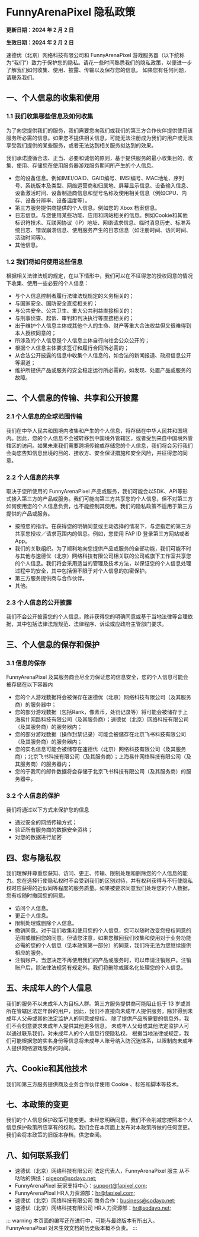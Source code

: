 # FunnyArenaPixel 隐私政策

**更新日期：2024 年 2 月 2 日**

**生效日期：2024 年 2 月 2 日**


速德优（北京）网络科技有限公司和 FunnyArenaPixel 游戏服务器（以下统称为“我们”）致力于保护您的隐私。请花一些时间熟悉我们的隐私政策，以便进一步了解我们如何收集、使用、披露、传输以及保存您的信息。
如果您有任何问题，请联系我们。



## 一、个人信息的收集和使用

### 1.1 我们收集哪些信息及如何收集

为了向您提供我们的服务，我们需要您向我们或我们的第三方合作伙伴提供使用该服务所必需的信息。如果您不提供相关信息，可能无法注册成为我们的用户或无法享受我们提供的某些服务，或者无法达到相关服务拟达到的效果。


我们承诺遵循合法、正当、必要和诚信的原则，基于提供服务的最小收集目的，收集、使用、存储您在使用服务器游戏服务期间所产生的个人信息。
- 您的设备信息。例如IMEI/OAID、GAID编号、IMSI编号、MAC地址、序列号、系统版本及类型、网络运营商和归属地、屏幕显示信息、设备输入信息、设备激活时间、设备制造商信息和型号名称及使用相关信息（例如CPU、内存、设备分辨率、设备温度等）。
- 第三方服务提供商提供的个人信息。例如您的 Xbox 档案信息。
- 日志信息。与您使用某些功能、应用和网站相关的信息。例如Cookie和其他标识符技术、互联网协议（IP）地址、网络请求信息、临时消息历史、标准系统日志、错误崩溃信息、使用服务产生的日志信息（如注册时间、访问时间、活动时间等）。
- 其他信息。

### 1.2 我们将如何使用这些信息

根据相关法律法规的规定，在以下情形中，我们可以在不征得您的授权同意的情况下收集、使用一些必要的个人信息：
  - 与个人信息控制者履行法律法规规定的义务相关的；
  - 与国家安全、国防安全直接相关的；
  - 与公共安全、公共卫生、重大公共利益直接相关的；
  - 与刑事侦查、起诉、审判和判决执行等直接相关的；
  - 出于维护个人信息主体或其他个人的生命、财产等重大合法权益但又很难得到本人授权同意的；
  - 所涉及的个人信息是个人信息主体自行向社会公众公开的；
  - 根据个人信息主体要求签订和履行合同所必需的；
  - 从合法公开披露的信息中收集个人信息的，如合法的新闻报道、政府信息公开等渠道；
  - 维护所提供产品或服务的安全稳定运行所必需的，如发现、处置产品或服务的故障。

  ## 二、个人信息的传输、共享和公开披露
  
  ### 2.1 个人信息的全球范围传输

我们在中华人民共和国境内收集和产生的个人信息，将存储在中华人民共和国境内。因此，您的个人信息不会被转移到中国境外管辖区，或者受到来自中国境外管辖区的访问。如果未来我们需要跨境传输或存储您的个人信息，我们将会另行我们会向您告知信息出境的目的、接收方、安全保证措施和安全风险，并征得您的同意。

### 2.2 个人信息的共享

取决于您所使用的 FunnyArenaPixel 产品或服务，我们可能会以SDK、API等形式接入第三方的产品或服务。我们可能向第三方共享您的个人信息，但不对第三方如何使用您的个人信息负责，也不能控制其使用。我们的隐私政策不适用于第三方提供的产品或服务。
- 按照您的指示。在获得您的明确同意或主动选择的情况下，与您指定的第三方共享您授权／请求范围内的信息。例如，您使用 FAP ID 登录第三方网站或者App。
- 我们的关联组织。为了顺利地向您提供产品或服务的全部功能，我们可能不时与其他与速德优（北京）网络科技有限公司相关联的公司或旗下工作室共享您的个人信息。我们将会采用适当的管理及技术方法，以保证您的个人信息处理过程中的安全，其中包括但不限于对个人信息的加密保护。
- 第三方服务提供商与合作伙伴。
- 其他。

### 2.3 个人信息的公开披露

我们不会公开披露您的个人信息，除非获得您的明确同意或基于当地法律等合理依据，其中包括法律法规规范、法律程序、诉讼或应政府主管部门要求。


## 三、个人信息的保存和保护

### 3.1 信息的保存

FunnyArenaPixel 及其服务商会尽全力保证您的信息安全，您的个人信息可能会被存储在以下容器内
- 您的个人游戏数据将会被保存在速德优（北京）网络科技有限公司（及其服务商）的服务器中；
- 您的部分游戏数据（包括Rank，像素币，处罚记录等）将可能会被储存于上海易什网路科技有限公司（及其服务商）；速德优（北京）网络科技有限公司（及其服务商）的服务器内；
- 您的部分游戏数据（操作封禁记录）可能会被储存在北京飞书科技有限公司（及其服务商）的服务器内；
- 您的实名信息可能会被储存在速德优（北京）网络科技有限公司（及其服务商）；北京飞书科技有限公司（及其服务商）；上海易什网络科技有限公司（及其服务商）的服务器内；
- 您的于我司的邮件数据将会存储于北京飞书科技有限公司（及其服务商）的服务器中。

### 3.2 个人信息的保护

我们将通过以下方式来保护您的信息
- 通过安全的网络传输方式；
- 验证所有服务商的数据安全资格；
- 对您的数据进行加密

## 四、您与隐私权

我们理解并尊重您获知、访问、更正、传输、限制处理和删除您的个人信息的能力。您在选择行使隐私权时不会受到我们的区别对待，并有权利获得与不行使隐私权时应获得的近似同等程度的服务质量。如果被要求同意我们处理您的个人数据，您有权随时撤回您的同意。
- 访问个人信息。
- 更正个人信息。
- 限制处理或删除个人信息。
- 撤销同意。对于我们收集和使用您的个人信息，您可以随时改变您授权同意的范围或撤回您的同意。但请您注意，如果您撤回我们收集和使用对于业务功能必需的您的个人信息（见本政策第一部分）的同意，我们将无法为您继续提供相应的服务。
- 注销账户。当您决定不再使用我们的产品或服务时，可以申请注销账户。注销账户后，除法律法规另有规定外，我们将删除或匿名化处理您的个人信息。


## 五、未成年人的个人信息

我们的服务不以未成年人为目标人群。第三方服务提供商可能阻止低于 13 岁或其所在管辖区法定年龄的用户，因此，我们不直接向未成年人提供服务，除非得到未成年人父母或其他法定监护人的同意或授权。 除了提供产品所需要的信息外，我们不会刻意要求未成年人提供其他更多信息。
未成年人父母或其他法定监护人可以通过联系我们，对未成年人的个人信息行使隐私权。
根据当地法律或规定，我们可能根据您的实名身份等信息将未成年人账号纳入防沉迷体系，以限制向未成年人提供网络游戏服务的时间。


## 六、Cookie和其他技术

我们和第三方服务提供商及业务合作伙伴使用 Cookie 、标签和脚本等技术。

## 七、本政策的变更

我们的个人信息保护政策可能变更。未经您明确同意，我们不会削减您按照本个人信息保护政策所应享有的权利。我们会在本页面上发布对本政策所做的任何变更。我们会将本政策的旧版本存档，供您查阅。

## 八、如何联系我们

- 速德优（北京）网络科技有限公司 法定代表人，FunnyArenaPixel 服主 从不咕咕的鸽纸：pigeon@sodayo.net;
- FunnyArenaPixel 玩家支持中心：support@fapixel.com;
- FunnyArenaPixel HR人力资源部：hr@fapixel.com;
- 速德优（北京）网络科技有限公司 商务合作：business@sodayo.net;
- 速德优（北京）网络科技有限公司 HR人力资源部：hr@sodayo.net;


::: warning 
本页面的编写还在进行中，可能与最终版本有所出入。
FunnyArenaPixel 对未生效文档的历史版本概不负责。
:::
